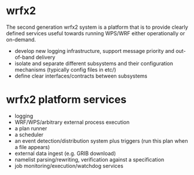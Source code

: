 wrfx2
=====

The second generation wrfx2 system is a platform that is to provide clearly
defined services useful towards running WPS/WRF either operationally or on-demand. 

  * develop new logging infrastructure, support message priority and out-of-band delivery
  * isolate and separate different subsystems and their configuration mechanisms (typically config files in etc/)
  * define clear interfaces/contracts between subsystems

wrfx2 platform services
=======================

  * logging
  * WRF/WPS/arbitrary external process execution
  * a plan runner
  * a scheduler
  * an event detection/distribution system plus triggers (run this plan when a file appears)
  * external data ingest (e.g. GRIB download)
  * namelist parsing/rewriting, verification against a specification
  * job monitoring/execution/watchdog services
 
